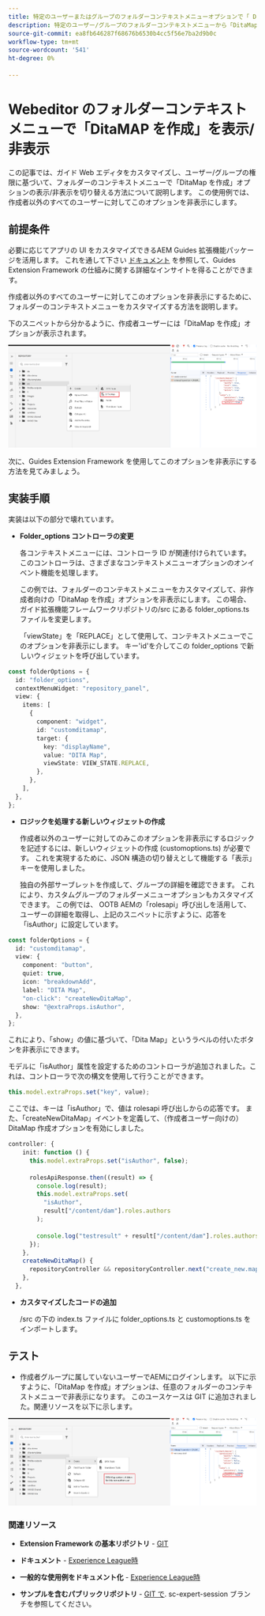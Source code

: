 ```yaml
---
title: 特定のユーザーまたはグループのフォルダーコンテキストメニューオプションで「 DitaMap を作成」オプションを非表示にします。
description: 特定のユーザー/グループのフォルダーコンテキストメニューから「DitaMap」オプションを非表示にして、Webeditor をカスタマイズする方法を説明します。
source-git-commit: ea8fb646287f68676b6530b4cc5f56e7ba2d9b0c
workflow-type: tm+mt
source-wordcount: '541'
ht-degree: 0%

---
```



# Webeditor のフォルダーコンテキストメニューで「DitaMAP を作成」を表示/非表示

この記事では、ガイド Web エディタをカスタマイズし、ユーザー/グループの権限に基づいて、フォルダーのコンテキストメニューで「DitaMap を作成」オプションの表示/非表示を切り替える方法について説明します。
この使用例では、作成者以外のすべてのユーザーに対してこのオプションを非表示にします。

## 前提条件

必要に応じてアプリの UI をカスタマイズできるAEM Guides 拡張機能パッケージを活用します。
これを通して下さい [ドキュメント](https://github.com/adobe/guides-extension/tree/main) を参照して、Guides Extension Framework の仕組みに関する詳細なインサイトを得ることができます。

作成者以外のすべてのユーザーに対してこのオプションを非表示にするために、フォルダーのコンテキストメニューをカスタマイズする方法を説明します。

下のスニペットから分かるように、作成者ユーザーには「DitaMap を作成」オプションが表示されます。

![DitaMap 作成オプションを表示](../../../assets/authoring/ditamap-show-author.png)

次に、Guides Extension Framework を使用してこのオプションを非表示にする方法を見てみましょう。

## 実装手順

実装は以下の部分で壊れています。

- **Folder_options コントローラの変更**

  各コンテキストメニューには、コントローラ ID が関連付けられています。 このコントローラは、さまざまなコンテキストメニューオプションのオンイベント機能を処理します。

  この例では、フォルダーのコンテキストメニューをカスタマイズして、非作成者向けの「DitaMap を作成」オプションを非表示にします。 この場合、ガイド拡張機能フレームワークリポジトリの/src にある folder_options.ts ファイルを変更します。

  「viewState」を「REPLACE」として使用して、コンテキストメニューでこのオプションを非表示にします。
キー&#39;id&#39;を介してこの folder_options で新しいウィジェットを呼び出しています。

```typescript
const folderOptions = {
  id: "folder_options",
  contextMenuWidget: "repository_panel",
  view: {
    items: [
      {
        component: "widget",
        id: "customditamap",
        target: {
          key: "displayName",
          value: "DITA Map",
          viewState: VIEW_STATE.REPLACE,
        },
      },
    ],
  },
};
```

- **ロジックを処理する新しいウィジェットの作成**

  作成者以外のユーザーに対してのみこのオプションを非表示にするロジックを記述するには、新しいウィジェットの作成 (customoptions.ts) が必要です。 これを実現するために、JSON 構造の切り替えとして機能する「表示」キーを使用しました。

  独自の外部サーブレットを作成して、グループの詳細を確認できます。 これにより、カスタムグループのフォルダーメニューオプションもカスタマイズできます。
この例では、 OOTB AEMの「rolesapi」呼び出しを活用して、ユーザーの詳細を取得し、上記のスニペットに示すように、応答を「isAuthor」に設定しています。

```typescript
const folderOptions = {
  id: "customditamap",
  view: {
    component: "button",
    quiet: true,
    icon: "breakdownAdd",
    label: "DITA Map",
    "on-click": "createNewDitaMap",
    show: "@extraProps.isAuthor",
  },
};
```

これにより、「show」の値に基づいて、「Dita Map」というラベルの付いたボタンを非表示にできます。

モデルに「isAuthor」属性を設定するためのコントローラが追加されました。これは、コントローラで次の構文を使用して行うことができます。

```typescript
this.model.extraProps.set("key", value);
```

ここでは、キーは「isAuthor」で、値は rolesapi 呼び出しからの応答です。
また、「createNewDitaMap」イベントを定義して、（作成者ユーザー向けの）DitaMap 作成オプションを有効にしました。

```typescript
controller: {
    init: function () {
      this.model.extraProps.set("isAuthor", false);

      rolesApiResponse.then((result) => {
        console.log(result);
        this.model.extraProps.set(
          "isAuthor",
          result["/content/dam"].roles.authors
        );

        console.log("testresult" + result["/content/dam"].roles.authors);
      });
    },
    createNewDitaMap() {
      repositoryController && repositoryController.next("create_new.map");
    },
  },
```

- **カスタマイズしたコードの追加**

  /src の下の index.ts ファイルに folder_options.ts と customoptions.ts をインポートします。

## テスト

- 作成者グループに属していないユーザーでAEMにログインします。 以下に示すように、「DitaMap を作成」オプションは、任意のフォルダーのコンテキストメニューで非表示になります。
このユースケースは GIT に追加されました。関連リソースを以下に示します。

![「DitaMap の作成」オプションを非表示にします](../../../assets/authoring/ditamap-hide-non-author.png)

### 関連リソース

- **Extension Framework の基本リポジトリ** - [GIT](https://github.com/adobe/guides-extension/tree/main)

- **ドキュメント** - [Experience League時](../../../../../guides-ui-extensions/aem_guides_framework/basic-customisation.md)

- **一般的な使用例をドキュメント化** - [Experience League時](../../../../../guides-ui-extensions/aem_guides_framework/jui-framework.md)

- **サンプルを含むパブリックリポジトリ** - [GIT で](https://github.com/adobe/guides-extension/tree/sc-expert-session). sc-expert-session ブランチを参照してください。

```

```
